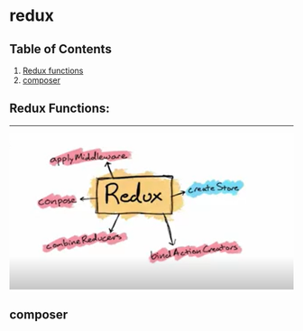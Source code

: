 # redux
## Table of Contents
1. [Redux functions](#redux-functions)
2. [composer](#composer)
## Redux Functions:
***
![redux functions ](./functionsredux.png)
## composer

